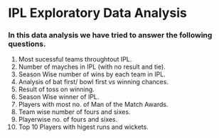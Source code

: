 # IPL Exploratory Data Analysis 

### In this data analysis we have tried to answer the following questions.

1. Most sucessful teams throughtout IPL.
2. Number of mayches in IPL (with no result and tie).
3. Season Wise number of wins by each team in IPL.
4. Analysis of bat first/ bowl first vs winning chances.
5. Result of toss on winning.
6. Season Wise winner of IPL.
7. Players with most no. of Man of the Match Awards.
8. Team wise number of fours and sixes.
9. Playerwise no. of fours and sixes.
10. Top 10 Players with higest runs and wickets.
